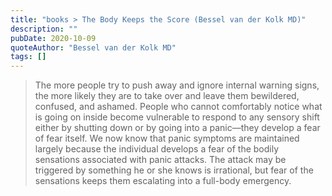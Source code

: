 ```yaml
---
title: "books > The Body Keeps the Score (Bessel van der Kolk MD)"
description: ""
pubDate: 2020-10-09
quoteAuthor: "Bessel van der Kolk MD"
tags: []
---
```


> The more people try to push away and ignore internal warning signs, the more likely they are to take over and leave them bewildered, confused, and ashamed. People who cannot comfortably notice what is going on inside become vulnerable to respond to any sensory shift either by shutting down or by going into a panic—they develop a fear of fear itself. We now know that panic symptoms are maintained largely because the individual develops a fear of the bodily sensations associated with panic attacks. The attack may be triggered by something he or she knows is irrational, but fear of the sensations keeps them escalating into a full-body emergency.